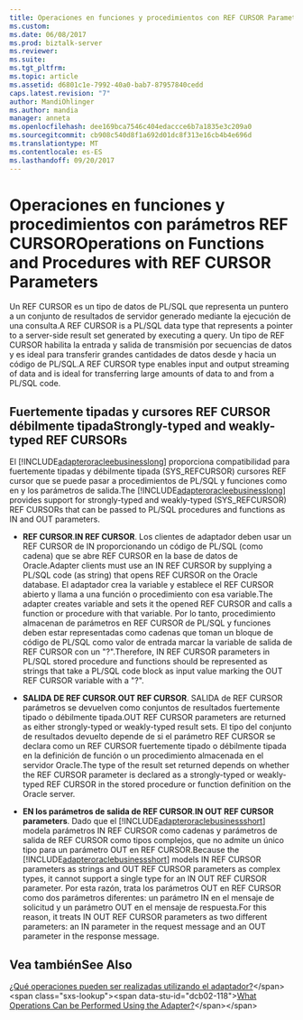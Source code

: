 ```yaml
---
title: Operaciones en funciones y procedimientos con REF CURSOR Parameters1 | Documentos de Microsoft
ms.custom: 
ms.date: 06/08/2017
ms.prod: biztalk-server
ms.reviewer: 
ms.suite: 
ms.tgt_pltfrm: 
ms.topic: article
ms.assetid: d6801c1e-7992-40a0-bab7-87957840cedd
caps.latest.revision: "7"
author: MandiOhlinger
ms.author: mandia
manager: anneta
ms.openlocfilehash: dee169bca7546c404edaccce6b7a1835e3c209a0
ms.sourcegitcommit: cb908c540d8f1a692d01dc8f313e16cb4b4e696d
ms.translationtype: MT
ms.contentlocale: es-ES
ms.lasthandoff: 09/20/2017
---
```

# <a name="operations-on-functions-and-procedures-with-ref-cursor-parameters"></a><span data-ttu-id="dcb02-102">Operaciones en funciones y procedimientos con parámetros REF CURSOR</span><span class="sxs-lookup"><span data-stu-id="dcb02-102">Operations on Functions and Procedures with REF CURSOR Parameters</span></span>
<span data-ttu-id="dcb02-103">Un REF CURSOR es un tipo de datos de PL/SQL que representa un puntero a un conjunto de resultados de servidor generado mediante la ejecución de una consulta.</span><span class="sxs-lookup"><span data-stu-id="dcb02-103">A REF CURSOR is a PL/SQL data type that represents a pointer to a server-side result set generated by executing a query.</span></span> <span data-ttu-id="dcb02-104">Un tipo de REF CURSOR habilita la entrada y salida de transmisión por secuencias de datos y es ideal para transferir grandes cantidades de datos desde y hacia un código de PL/SQL.</span><span class="sxs-lookup"><span data-stu-id="dcb02-104">A REF CURSOR type enables input and output streaming of data and is ideal for transferring large amounts of data to and from a PL/SQL code.</span></span> 

## <a name="strongly-typed-and-weakly-typed-ref-cursors"></a><span data-ttu-id="dcb02-105">Fuertemente tipadas y cursores REF CURSOR débilmente tipada</span><span class="sxs-lookup"><span data-stu-id="dcb02-105">Strongly-typed and weakly-typed REF CURSORs</span></span>
<span data-ttu-id="dcb02-106">El [!INCLUDE[adapteroracleebusinesslong](../../includes/adapteroracleebusinesslong-md.md)] proporciona compatibilidad para fuertemente tipadas y débilmente tipada (SYS_REFCURSOR) cursores REF cursor que se puede pasar a procedimientos de PL/SQL y funciones como en y los parámetros de salida.</span><span class="sxs-lookup"><span data-stu-id="dcb02-106">The [!INCLUDE[adapteroracleebusinesslong](../../includes/adapteroracleebusinesslong-md.md)] provides support for strongly-typed and weakly-typed (SYS_REFCURSOR) REF CURSORs that can be passed to PL/SQL procedures and functions as IN and OUT parameters.</span></span>  
  
-   <span data-ttu-id="dcb02-107">**REF CURSOR**.</span><span class="sxs-lookup"><span data-stu-id="dcb02-107">**IN REF CURSOR**.</span></span> <span data-ttu-id="dcb02-108">Los clientes de adaptador deben usar un REF CURSOR de IN proporcionando un código de PL/SQL (como cadena) que se abre REF CURSOR en la base de datos de Oracle.</span><span class="sxs-lookup"><span data-stu-id="dcb02-108">Adapter clients must use an IN REF CURSOR by supplying a PL/SQL code (as string) that opens REF CURSOR on the Oracle database.</span></span> <span data-ttu-id="dcb02-109">El adaptador crea la variable y establece el REF CURSOR abierto y llama a una función o procedimiento con esa variable.</span><span class="sxs-lookup"><span data-stu-id="dcb02-109">The adapter creates variable and sets it the opened REF CURSOR and calls a function or procedure with that variable.</span></span> <span data-ttu-id="dcb02-110">Por lo tanto, procedimiento almacenan de parámetros en REF CURSOR de PL/SQL y funciones deben estar representadas como cadenas que toman un bloque de código de PL/SQL como valor de entrada marcar la variable de salida de REF CURSOR con un "?".</span><span class="sxs-lookup"><span data-stu-id="dcb02-110">Therefore, IN REF CURSOR parameters in PL/SQL stored procedure and functions should be represented as strings that take a PL/SQL code block as input value marking the OUT REF CURSOR variable with a "?".</span></span>  
  
-   <span data-ttu-id="dcb02-111">**SALIDA DE REF CURSOR**.</span><span class="sxs-lookup"><span data-stu-id="dcb02-111">**OUT REF CURSOR**.</span></span> <span data-ttu-id="dcb02-112">SALIDA de REF CURSOR parámetros se devuelven como conjuntos de resultados fuertemente tipado o débilmente tipada.</span><span class="sxs-lookup"><span data-stu-id="dcb02-112">OUT REF CURSOR parameters are returned as either strongly-typed or weakly-typed result sets.</span></span> <span data-ttu-id="dcb02-113">El tipo del conjunto de resultados devuelto depende de si el parámetro REF CURSOR se declara como un REF CURSOR fuertemente tipado o débilmente tipada en la definición de función o un procedimiento almacenada en el servidor Oracle.</span><span class="sxs-lookup"><span data-stu-id="dcb02-113">The type of the result set returned depends on whether the REF CURSOR parameter is declared as a strongly-typed or weakly-typed REF CURSOR in the stored procedure or function definition on the Oracle server.</span></span>  
  
-   <span data-ttu-id="dcb02-114">**EN los parámetros de salida de REF CURSOR**.</span><span class="sxs-lookup"><span data-stu-id="dcb02-114">**IN OUT REF CURSOR parameters**.</span></span>  <span data-ttu-id="dcb02-115">Dado que el [!INCLUDE[adapteroraclebusinessshort](../../includes/adapteroraclebusinessshort-md.md)] modela parámetros IN REF CURSOR como cadenas y parámetros de salida de REF CURSOR como tipos complejos, que no admite un único tipo para un parámetro OUT en REF CURSOR.</span><span class="sxs-lookup"><span data-stu-id="dcb02-115">Because the [!INCLUDE[adapteroraclebusinessshort](../../includes/adapteroraclebusinessshort-md.md)] models IN REF CURSOR parameters as strings and OUT REF CURSOR parameters as complex types, it cannot support a single type for an IN OUT REF CURSOR parameter.</span></span> <span data-ttu-id="dcb02-116">Por esta razón, trata los parámetros OUT en REF CURSOR como dos parámetros diferentes: un parámetro IN en el mensaje de solicitud y un parámetro OUT en el mensaje de respuesta.</span><span class="sxs-lookup"><span data-stu-id="dcb02-116">For this reason, it treats IN OUT REF CURSOR parameters as two different parameters: an IN parameter in the request message and an OUT parameter in the response message.</span></span>  
  
## <a name="see-also"></a><span data-ttu-id="dcb02-117">Vea también</span><span class="sxs-lookup"><span data-stu-id="dcb02-117">See Also</span></span>  
 <span data-ttu-id="dcb02-118">[¿Qué operaciones pueden ser realizadas utilizando el adaptador?](https://msdn.microsoft.com/library/cc185219(v=bts.10).aspx)</span><span class="sxs-lookup"><span data-stu-id="dcb02-118">[What Operations Can be Performed Using the Adapter?](https://msdn.microsoft.com/library/cc185219(v=bts.10).aspx)</span></span>